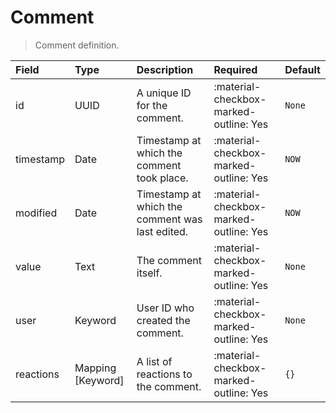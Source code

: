 [comment]: # (AUTOGENERATED MARKDOWN CONTENT)
# Comment
> Comment definition.

| Field | Type | Description | Required | Default |
| :--- | :--- | :--- | :--- | :--- |
| id | UUID | A unique ID for the comment. | :material-checkbox-marked-outline: Yes | `None` |
| timestamp | Date | Timestamp at which the comment took place. | :material-checkbox-marked-outline: Yes | `NOW` |
| modified | Date | Timestamp at which the comment was last edited. | :material-checkbox-marked-outline: Yes | `NOW` |
| value | Text | The comment itself. | :material-checkbox-marked-outline: Yes | `None` |
| user | Keyword | User ID who created the comment. | :material-checkbox-marked-outline: Yes | `None` |
| reactions | Mapping [Keyword] | A list of reactions to the comment. | :material-checkbox-marked-outline: Yes | `{}` |